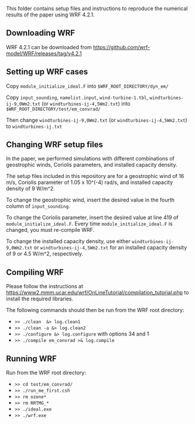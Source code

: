 This folder contains setup files and instructions to reproduce the numerical results of the paper using WRF 4.2.1.


## Downloading WRF

WRF 4.2.1 can be downloaded from https://github.com/wrf-model/WRF/releases/tag/v4.2.1


## Setting up WRF cases

Copy `module_initialize_ideal.F` into `$WRF_ROOT_DIRECTORY/dyn_em/`

Copy  `input_sounding`, `namelist.input`, `wind-turbine-1.tbl`, `windturbines-ij-9,0Wm2.txt` (or `windturbines-ij-4,5Wm2.txt`)  into `$WRF_ROOT_DIRECTORY/test/em_convrad/`

Then change `windturbines-ij-9,0Wm2.txt` (or `windturbines-ij-4,5Wm2.txt`) to `windturbines-ij.txt`


## Changing WRF setup files

In the paper, we performed simulations with different combinations of geostrophic winds, Coriolis parameters, and installed capacity density.

The setup files included in this repository are for a geostrophic wind of 16 m/s, Coriolis parameter of 1.05 x 10^(-4) rad/s, and installed capacity density of 9 W/m^2.

To change the geostrophic wind, insert the desired value in the fourth column of `input_sounding`.

To change the Coriolis parameter, insert the desired value at line 419 of `module_initialize_ideal.F`. Every time `module_initialize_ideal.F` is changed, you must re-compile WRF.

To change the installed capacity density, use either `windturbines-ij-9,0Wm2.txt` or `windturbines-ij-4,5Wm2.txt` for an installed capacity density of 9 or 4.5 W/m^2, respectively.


## Compiling WRF

Please follow the instructions at https://www2.mmm.ucar.edu/wrf/OnLineTutorial/compilation_tutorial.php to install the required libraries.

The following commands should then be run from the WRF root directory:

* `>> ./clean  &> log.clean1`
* `>> ./clean -a &> log.clean2`
* `>> ./configure &> log.configure` with options 34 and 1
* `>> ./compile em_convrad >& log.compile`


## Running WRF

Run from the WRF root directory:

* `>> cd test/em_convrad/`
* `>> ./run_me_first.csh`
* `>> rm ozone*`
* `>> rm RRTMG_*`
* `>> ./ideal.exe`
* `>> ./wrf.exe`
